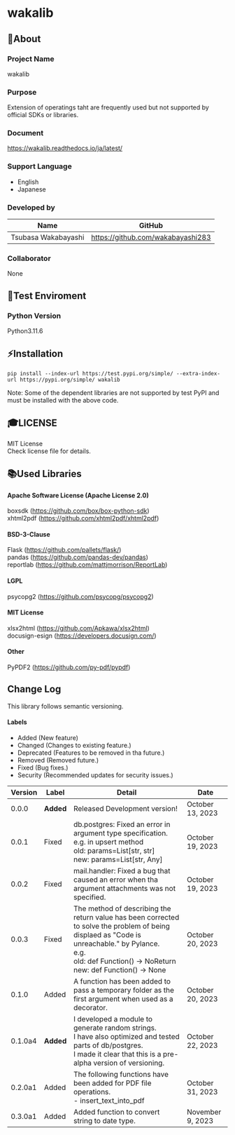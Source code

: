 # wakalib
## 🌱About
### Project Name
wakalib

### Purpose
Extension of operatings taht are frequently used but not supported
by official SDKs or libraries.

### Document
https://wakalib.readthedocs.io/ja/latest/

### Support Language
- English
- Japanese

### Developed by
| Name | GitHub |
| ---- | ------ |
| Tsubasa Wakabayashi | https://github.com/wakabayashi283 |

### Collaborator
None

## 🤖Test Enviroment
### Python Version
Python3.11.6

## ⚡️Installation
```
pip install --index-url https://test.pypi.org/simple/ --extra-index-url https://pypi.org/simple/ wakalib
```
Note:
Some of the dependent libraries are not supported by test PyPI and must be installed with the above code.

## 🎓LICENSE
MIT License  
Check license file for details.

## 📚Used Libraries
#### Apache Software License (Apache License 2.0)
boxsdk (https://github.com/box/box-python-sdk)  
xhtml2pdf (https://github.com/xhtml2pdf/xhtml2pdf)
#### BSD-3-Clause
Flask (https://github.com/pallets/flask/)  
pandas (https://github.com/pandas-dev/pandas)  
reportlab (https://github.com/mattjmorrison/ReportLab)
#### LGPL
psycopg2 (https://github.com/psycopg/psycopg2)
#### MIT License
xlsx2html (https://github.com/Apkawa/xlsx2html)  
docusign-esign (https://developers.docusign.com/)
#### Other
PyPDF2 (https://github.com/py-pdf/pypdf)


## Change Log
This library follows semantic versioning.
#### Labels
- Added (New feature)
- Changed (Changes to existing feature.)
- Deprecated (Features to be removed in tha future.)
- Removed (Removed future.)
- Fixed (Bug fixes.)
- Security (Recommended updates for security issues.)

| Version | Label | Detail | Date |
| ------- | ----- | ------ | ---- |
| 0.0.0 | **Added** | Released Development version! | October 13, 2023 |
| 0.0.1 | Fixed | db.postgres: Fixed an error in argument type specification.<br>e.g. in upsert method<br>old: params=List[str, str]<br>new: params=List[str, Any] | October 19, 2023 |
| 0.0.2 | Fixed | mail.handler: Fixed a bug that caused an error when tha argument attachments was not specified. | October 19, 2023 |
| 0.0.3 | Fixed | The method of describing the return value has been corrected to solve the problem of being displaed as "Code is unreachable." by Pylance.<br>e.g.<br>old: def Function() -> NoReturn<br>new: def Function() -> None | October 20, 2023 |
| 0.1.0 | Added | A function has been added to pass a temporary folder as the first argument when used as a decorator. | October 20, 2023 |
| 0.1.0a4 | **Added** | I developed a module to generate random strings.<br>I have also optimized and tested parts of db/postgres.<br>I made it clear that this is a pre-alpha version of versioning. | October 22, 2023 |
| 0.2.0a1 | Added | The following functions have been added for PDF file operations.<br> - insert_text_into_pdf | October 31, 2023 |
| 0.3.0a1 | Added | Added function to convert string to date type. | November 9, 2023 |
